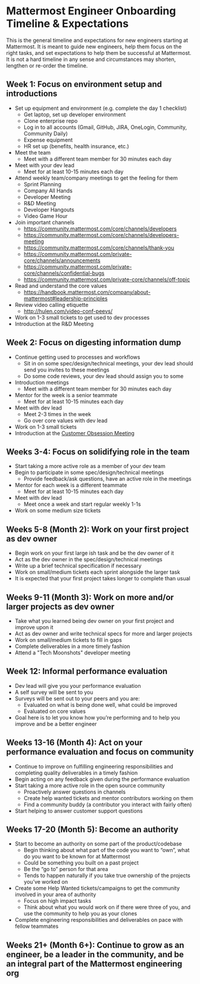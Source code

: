 # Mattermost Engineer Onboarding Timeline & Expectations

This is the general timeline and expectations for new engineers starting at Mattermost. It is meant to guide new engineers, help them focus on the right tasks, and set expectations to help them be successful at Mattermost. It is not a hard timeline in any sense and circumstances may shorten, lengthen or re-order the timeline.

## Week 1: Focus on environment setup and introductions

* Set up equipment and environment (e.g. complete the day 1 checklist)
  * Get laptop, set up developer environment
  * Clone enterprise repo
  * Log in to all accounts (Gmail, GitHub, JIRA, OneLogin, Community, Community Daily)
  * Expense equipment
  * HR set up (benefits, health insurance, etc.)
* Meet the team
  * Meet with a different team member for 30 minutes each day
* Meet with your dev lead
  * Meet for at least 10-15 minutes each day
* Attend weekly team/company meetings to get the feeling for them
  * Sprint Planning
  * Company All Hands
  * Developer Meeting
  * R&D Meeting
  * Developer Hangouts
  * Video Game Hour
* Join important channels
  * https://community.mattermost.com/core/channels/developers
  * https://community.mattermost.com/core/channels/developers-meeting
  * https://community.mattermost.com/core/channels/thank-you
  * https://community.mattermost.com/private-core/channels/announcements
  * https://community.mattermost.com/private-core/channels/confidential-bugs
  * https://community.mattermost.com/private-core/channels/off-topic
* Read and understand the core values
  * https://handbook.mattermost.com/company/about-mattermost#leadership-principles
* Review video calling etiquette
  * http://hulen.com/video-conf-peevs/
* Work on 1-3 small tickets to get used to dev processes
* Introduction at the R&D Meeting

## Week 2: Focus on digesting information dump

* Continue getting used to processes and workflows
  * Sit in on some spec/design/technical meetings, your dev lead should send you invites to these meetings
  * Do some code reviews, your dev lead should assign you to some
* Introduction meetings
  * Meet with a different team member for 30 minutes each day
* Mentor for the week is a senior teammate
  * Meet for at least 10-15 minutes each day
* Meet with dev lead
  * Meet 2-3 times in the week
  * Go over core values with dev lead
* Work on 1-3 small tickets
* Introduction at the [Customer Obsession Meeting](https://handbook.mattermost.com/operations/operations/company-cadence#customer-obsession-meeting-aka-com)

## Weeks 3-4: Focus on solidifying role in the team

* Start taking a more active role as a member of your dev team
* Begin to participate in some spec/design/technical meetings
  * Provide feedback/ask questions, have an active role in the meetings
* Mentor for each week is a different teammate
  * Meet for at least 10-15 minutes each day
* Meet with dev lead
  * Meet once a week and start regular weekly 1-1s
* Work on some medium size tickets

## Weeks 5-8 (Month 2): Work on your first project as dev owner

* Begin work on your first large ish task and be the dev owner of it
* Act as the dev owner in the spec/design/technical meetings
* Write up a brief technical specification if necessary
* Work on small/medium tickets each sprint alongside the larger task
* It is expected that your first project takes longer to complete than usual

## Weeks 9-11 (Month 3): Work on more and/or larger projects as dev owner

* Take what you learned being dev owner on your first project and improve upon it
* Act as dev owner and write technical specs for more and larger projects
* Work on small/medium tickets to fill in gaps
* Complete deliverables in a more timely fashion
* Attend a "Tech Moonshots" developer meeting

## Week 12: Informal performance evaluation

* Dev lead will give you your performance evaluation
* A self survey will be sent to you
* Surveys will be sent out to your peers and you are:
  * Evaluated on what is being done well, what could be improved
  * Evaluated on core values
* Goal here is to let you know how you’re performing and to help you improve and be a better engineer

## Weeks 13-16 (Month 4): Act on your performance evaluation and focus on community

* Continue to improve on fulfilling engineering responsibilities and completing quality deliverables in a timely fashion
* Begin acting on any feedback given during the performance evaluation
* Start taking a more active role in the open source community
  * Proactively answer questions in channels
  * Create help wanted tickets and mentor contributors working on them
  * Find a community buddy (a contributor you interact with fairly often)
* Start helping to answer customer support questions

## Weeks 17-20 (Month 5): Become an authority

* Start to become an authority on some part of the product/codebase
  * Begin thinking about what part of the code you want to “own”, what do you want to be known for at Mattermost
  * Could be something you built on a past project
  * Be the “go to” person for that area
  * Tends to happen naturally if you take true ownership of the projects you’ve worked on
* Create some Help Wanted tickets/campaigns to get the community involved in your area of authority
  * Focus on high impact tasks
  * Think about what you would work on if there were three of you, and use the community to help you as your clones
* Complete engineering responsibilities and deliverables on pace with fellow teammates

## Weeks 21+ (Month 6+): Continue to grow as an engineer, be a leader in the community, and be an integral part of the Mattermost engineering org
